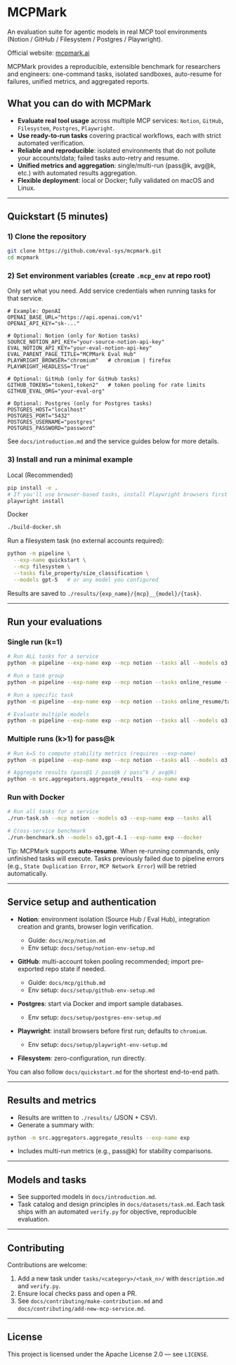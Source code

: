 # MCPMark

An evaluation suite for agentic models in real MCP tool environments (Notion / GitHub / Filesystem / Postgres / Playwright).

Official website: [mcpmark.ai](https://mcpmark.ai)

MCPMark provides a reproducible, extensible benchmark for researchers and engineers: one-command tasks, isolated sandboxes, auto-resume for failures, unified metrics, and aggregated reports.

## What you can do with MCPMark

- **Evaluate real tool usage** across multiple MCP services: `Notion`, `GitHub`, `Filesystem`, `Postgres`, `Playwright`.
- **Use ready-to-run tasks** covering practical workflows, each with strict automated verification.
- **Reliable and reproducible**: isolated environments that do not pollute your accounts/data; failed tasks auto-retry and resume.
- **Unified metrics and aggregation**: single/multi-run (pass@k, avg@k, etc.) with automated results aggregation.
- **Flexible deployment**: local or Docker; fully validated on macOS and Linux.

---

## Quickstart (5 minutes)

### 1) Clone the repository
```bash
git clone https://github.com/eval-sys/mcpmark.git
cd mcpmark
```

### 2) Set environment variables (create `.mcp_env` at repo root)
Only set what you need. Add service credentials when running tasks for that service.

```env
# Example: OpenAI
OPENAI_BASE_URL="https://api.openai.com/v1"
OPENAI_API_KEY="sk-..."

# Optional: Notion (only for Notion tasks)
SOURCE_NOTION_API_KEY="your-source-notion-api-key"
EVAL_NOTION_API_KEY="your-eval-notion-api-key"
EVAL_PARENT_PAGE_TITLE="MCPMark Eval Hub"
PLAYWRIGHT_BROWSER="chromium"   # chromium | firefox
PLAYWRIGHT_HEADLESS="True"

# Optional: GitHub (only for GitHub tasks)
GITHUB_TOKENS="token1,token2"   # token pooling for rate limits
GITHUB_EVAL_ORG="your-eval-org"

# Optional: Postgres (only for Postgres tasks)
POSTGRES_HOST="localhost"
POSTGRES_PORT="5432"
POSTGRES_USERNAME="postgres"
POSTGRES_PASSWORD="password"
```

See `docs/introduction.md` and the service guides below for more details.

### 3) Install and run a minimal example

Local (Recommended)
```bash
pip install -e .
# If you'll use browser-based tasks, install Playwright browsers first
playwright install
```

Docker
```bash
./build-docker.sh
```

Run a filesystem task (no external accounts required):
```bash
python -m pipeline \
  --exp-name quickstart \
  --mcp filesystem \
  --tasks file_property/size_classification \
  --models gpt-5   # or any model you configured
```

Results are saved to `./results/{exp_name}/{mcp}__{model}/{task}`.

---

## Run your evaluations

### Single run (k=1)
```bash
# Run ALL tasks for a service
python -m pipeline --exp-name exp --mcp notion --tasks all --models o3

# Run a task group
python -m pipeline --exp-name exp --mcp notion --tasks online_resume --models o3

# Run a specific task
python -m pipeline --exp-name exp --mcp notion --tasks online_resume/task_1 --models o3

# Evaluate multiple models
python -m pipeline --exp-name exp --mcp notion --tasks all --models o3,gpt-4.1,claude-4-sonnet
```

### Multiple runs (k>1) for pass@k
```bash
# Run k=5 to compute stability metrics (requires --exp-name)
python -m pipeline --exp-name exp --mcp notion --tasks all --models o3 --k 5

# Aggregate results (pass@1 / pass@k / pass^k / avg@k)
python -m src.aggregators.aggregate_results --exp-name exp
```

### Run with Docker
```bash
# Run all tasks for a service
./run-task.sh --mcp notion --models o3 --exp-name exp --tasks all

# Cross-service benchmark
./run-benchmark.sh --models o3,gpt-4.1 --exp-name exp --docker
```

Tip: MCPMark supports **auto-resume**. When re-running commands, only unfinished tasks will execute. Tasks previously failed due to pipeline errors (e.g., `State Duplication Error`, `MCP Network Error`) will be retried automatically.

---

## Service setup and authentication

- **Notion**: environment isolation (Source Hub / Eval Hub), integration creation and grants, browser login verification.
  - Guide: `docs/mcp/notion.md`
  - Env setup: `docs/setup/notion-env-setup.md`

- **GitHub**: multi-account token pooling recommended; import pre-exported repo state if needed.
  - Guide: `docs/mcp/github.md`
  - Env setup: `docs/setup/github-env-setup.md`

- **Postgres**: start via Docker and import sample databases.
  - Env setup: `docs/setup/postgres-env-setup.md`

- **Playwright**: install browsers before first run; defaults to `chromium`.
  - Env setup: `docs/setup/playwright-env-setup.md`

- **Filesystem**: zero-configuration, run directly.

You can also follow `docs/quickstart.md` for the shortest end-to-end path.

---

## Results and metrics

- Results are written to `./results/` (JSON + CSV).
- Generate a summary with:
```bash
python -m src.aggregators.aggregate_results --exp-name exp
```
- Includes multi-run metrics (e.g., pass@k) for stability comparisons.

---

## Models and tasks

- See supported models in `docs/introduction.md`.
- Task catalog and design principles in `docs/datasets/task.md`. Each task ships with an automated `verify.py` for objective, reproducible evaluation.

---

## Contributing

Contributions are welcome:
1. Add a new task under `tasks/<category>/<task_n>/` with `description.md` and `verify.py`.
2. Ensure local checks pass and open a PR.
3. See `docs/contributing/make-contribution.md` and `docs/contributing/add-new-mcp-service.md`.

---

## License

This project is licensed under the Apache License 2.0 — see `LICENSE`.
